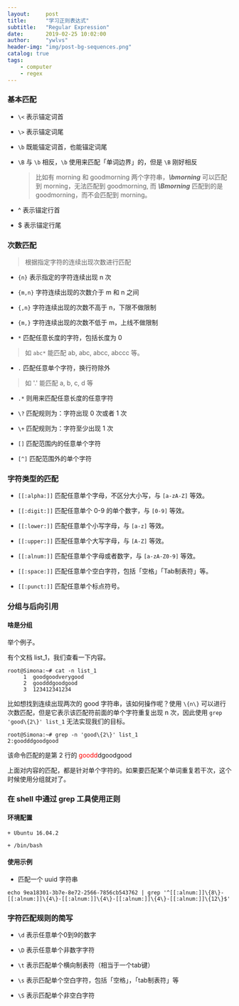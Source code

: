 ```yaml
---
layout:     post
title:      "学习正则表达式"
subtitle:   "Regular Expression"
date:       2019-02-25 10:02:00
author:     "ywlvs"
header-img: "img/post-bg-sequences.png"
catalog: true
tags:
    - computer
    - regex
---
```


<style>
    .red {
        color: red;
    }
</style>

### 基本匹配

+ `\<` 表示锚定词首

+ `\>` 表示锚定词尾

+ `\b` 既能锚定词首，也能锚定词尾

+ `\B` 与 `\b` 相反，`\b` 使用来匹配「单词边界」的，但是 `\B` 刚好相反
    > 比如有 morning 和 goodmorning 两个字符串，***\bmorning*** 可以匹配到 morning，无法匹配到 goodmorning, 而 **_\Bmorning_** 匹配到的是 goodmorning，而不会匹配到 morning。

+ ^ 表示锚定行首

+ $ 表示锚定行尾


### 次数匹配

> 根据指定字符的连续出现次数进行匹配

+ `{n}` 表示指定的字符连续出现 n 次

+ `{m,n}` 字符连续出现的次数介于 m 和 n 之间

+ `{,n}` 字符连续出现的次数不高于 n，下限不做限制

+ `{m,}` 字符连续出现的次数不低于 m，上线不做限制

+ `*` 匹配任意长度的字符，包括长度为 0

> 如 `abc*` 能匹配 ab, abc, abcc, abccc 等。

+ `.` 匹配任意单个字符，换行符除外

> 如 '.' 能匹配 a, b, c, d 等

+ `.*` 则用来匹配任意长度的任意字符

+ `\?` 匹配规则为：字符出现 0 次或者 1 次

+ `\+` 匹配规则为：字符至少出现 1 次

+ `[]` 匹配范围内的任意单个字符

+ `[^]` 匹配范围外的单个字符


### 字符类型的匹配

+ `[[:alpha:]]` 匹配任意单个字母，不区分大小写，与 `[a-zA-Z]` 等效。

+ `[[:digit:]]` 匹配任意单个 0-9 的单个数字，与 `[0-9]` 等效。

+ `[[:lower:]]` 匹配任意单个小写字母，与 `[a-z]` 等效。

+ `[[:upper:]]` 匹配任意单个大写字母，与 `[A-Z]` 等效。

+ `[[:alnum:]]` 匹配任意单个字母或者数字，与 `[a-zA-Z0-9]` 等效。

+  `[[:space:]]` 匹配任意单个空白字符，包括「空格」「Tab制表符」等。

+ `[[:punct:]]` 匹配任意单个标点符号。

### 分组与后向引用

#### 啥是分组

举个例子。

有个文档 list_1，我们查看一下内容。

```
root@Simona:~# cat -n list_1
     1  goodgoodverygood
     2  goodddgoodgood
     3  123412341234
```

比如想找到连续出现两次的 good 字符串，该如何操作呢？使用 `\{n\}` 可以进行次数匹配，但是它表示该匹配符前面的单个字符重复出现 n 次，因此使用 `grep 'good\{2\}' list_1` 无法实现我们的目标。

```
root@Simona:~# grep -n 'good\{2\}' list_1
2:goodddgoodgood
```

该命令匹配的是第 2 行的 <span class="red">goodd</span>dgoodgood

上面对内容的匹配，都是针对单个字符的。如果要匹配某个单词重复若干次，这个时候使用分组就对了。




### 在 shell 中通过 grep 工具使用正则

#### 环境配置

    + Ubuntu 16.04.2

    + /bin/bash

#### 使用示例

+ 匹配一个 uuid 字符串

```
echo 9ea18301-3b7e-8e72-2566-7856cb543762 | grep '^[[:alnum:]]\{8\}-[[:alnum:]]\{4\}-[[:alnum:]]\{4\}-[[:alnum:]]\{4\}-[[:alnum:]]\{12\}$'
```

### 字符匹配规则的简写

+ `\d` 表示任意单个0到9的数字

+ `\D` 表示任意单个非数字字符

+ `\t` 表示匹配单个横向制表符（相当于一个tab键）

+ `\s` 表示匹配单个空白字符，包括「空格」，「tab制表符」等

+ `\S` 表示匹配单个非空白字符

